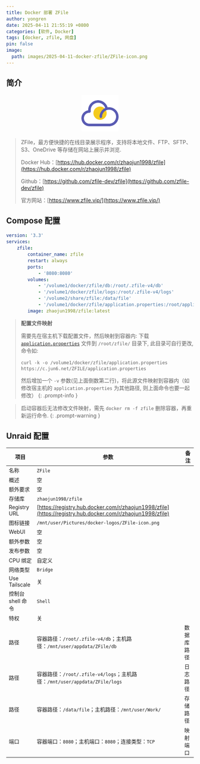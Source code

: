```yaml
---
title: Docker 部署 ZFile
author: yongren
date: 2025-04-11 21:55:19 +0800
categories: [软件, Docker]
tags: [docker, zfile, 网盘]
pin: false
image:
  path: images/2025-04-11-docker-zfile/ZFile-icon.png
---
```


## 简介

<div style="text-align: center;">
  <img src="/images/2025-04-11-docker-zfile/ZFile-icon.png" 
       alt="ZFile-icon" 
       style="height: 100px; width: auto; max-width: 100%; object-fit: contain;">
</div>


> ZFile，最方便快捷的在线目录展示程序，支持将本地文件、FTP、SFTP、S3、OneDrive 等存储在网站上展示并浏览.
>
> Docker Hub：[https://hub.docker.com/r/zhaojun1998/zfile](https://hub.docker.com/r/zhaojun1998/zfile)
>
> Github：[https://github.com/zfile-dev/zfile⁠](https://github.com/zfile-dev/zfile)
>
> 官方网站：[https://www.zfile.vip/⁠](https://www.zfile.vip/)

## Compose 配置

```yaml
version: '3.3'
services:
    zfile:
        container_name: zfile
        restart: always
        ports:
            - '8080:8080' 
        volumes:
            - '/volume1/docker/zfile/db:/root/.zfile-v4/db'
            - '/volume1/docker/zfile/logs:/root/.zfile-v4/logs'
            - '/volume2/share/zfile:/data/file'
            - '/volume1/docker/zfile/application.properties:/root/application.properties' // [!code ++]
        image: zhaojun1998/zfile:latest
```

> **配置文件映射**
>
> 需要先在宿主机下载配置文件，然后映射到容器内: 下载 [`application.properties`](https://c.jun6.net/ZFILE/application.properties) 文件到 `/root/zfile/` 目录下, 此目录可自行更改, 命令如:
>
> ```
> curl -k -o /volume1/docker/zfile/application.properties https://c.jun6.net/ZFILE/application.properties
> ```
>
> 然后增加一个 `-v` 参数(见上面倒数第二行)，将此源文件映射到容器内（如修改宿主机的 `application.properties` 为其他路径, 则上面命令也要一起修改）
{: .prompt-info }

> 启动容器后无法修改文件映射，需先 `docker rm -f zfile` 删除容器，再重新运行命令.
{: .prompt-warning  }


## Unraid 配置

| 项目              | 参数                                                         | 备注       |
| ----------------- | ------------------------------------------------------------ | ---------- |
| 名称              | `ZFile`                                                      |            |
| 概述              | 空                                                           |            |
| 额外要求          | 空                                                           |            |
| 存储库            | `zhaojun1998/zfile`                                          |            |
| Registry URL      | [https://registry.hub.docker.com/r/zhaojun1998/zfile](https://registry.hub.docker.com/r/zhaojun1998/zfile) |            |
| 图标链接          | `/mnt/user/Pictures/docker-logos/ZFile-icon.png`             |            |
| WebUI             | 空                                                           |            |
| 额外参数          | 空                                                           |            |
| 发布参数          | 空                                                           |            |
| CPU 绑定          | 自定义                                                       |            |
| 网络类型          | `Bridge`                                                     |            |
| Use Tailscale     | 关                                                           |            |
| 控制台 shell 命令 | `Shell`                                                      |            |
| 特权              | 关                                                           |            |
| 路径              | 容器路径：`/root/.zfile-v4/db`；主机路径：`/mnt/user/appdata/ZFile/db` | 数据库路径 |
| 路径              | 容器路径：`/root/.zfile-v4/logs`；主机路径：`/mnt/user/appdata/ZFile/logs` | 日志路径   |
| 路径              | 容器路径：`/data/file`；主机路径：`/mnt/user/Work/`          | 存储路径   |
| 端口              | 容器端口：`8080`；主机端口：`8080`；连接类型：`TCP`          | 映射端口   |
